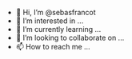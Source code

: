 - 👋 Hi, I’m @sebasfrancot
- 👀 I’m interested in ...
- 🌱 I’m currently learning ...
- 💞️ I’m looking to collaborate on ...
- 📫 How to reach me ...

<!---
sebasfrancot/sebasfrancot is a ✨ special ✨ repository because its `README.md` (this file) appears on your GitHub profile.
You can click the Preview link to take a look at your changes.
--->
